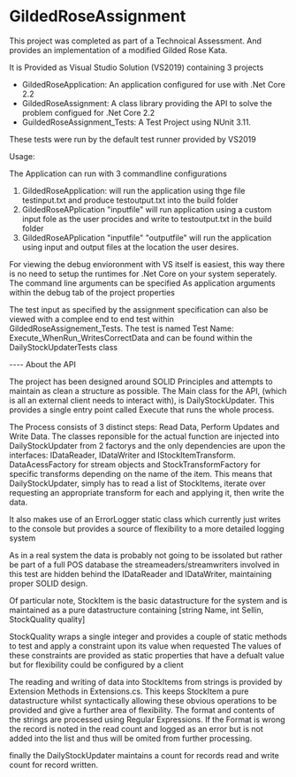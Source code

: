# GildedRoseAssignment

This project was completed as part of a Technoical Assessment. And provides an implementation of a modified Gilded Rose Kata.

It is Provided as Visual Studio Solution (VS2019) containing 3 projects

* GildedRoseApplication: An application configured for use with .Net Core 2.2
* GildedRoseAssignment: A class library providing the API to solve the problem configued for .Net Core 2.2
* GuildedRoseAssignment_Tests: A Test Project using NUnit 3.11. 

These tests were run by the default test runner provided by VS2019

Usage:

The Application can run with 3 commandline configurations

1) GildedRoseApplication: will run the application using thge file testinput.txt and produce testoutput.txt into the build folder
2) GildedRoseAPplication "inputfile" will run application using a custom input fole as the user procides and write to testoutput.txt in the build folder
3) GildedRoseAPplication "inputfile" "outputfile" will run the application using input and output files at the location the user desires.

For viewing the debug envioronment with VS itself is easiest, this way there is no need to setup the runtimes for .Net Core on your system 
seperately. The command line arguments can be specified As application arguments within the debug tab of the project properties

The test input as specified by the assignment specification can also be viewed with a complee end to end test within GildedRoseAssignement_Tests. 
The test is named Test Name:	Execute_WhenRun_WritesCorrectData and can be found within the DailyStockUpdaterTests class

---- About the API

The project has been designed around SOLID Principles and attempts to maintain as clean a structure as possible. The Main class for the  API, (which is all an external client needs to interact with), is DailyStockUpdater. This provides a single entry point called Execute that runs the whole
process. 

The Process consists of 3 distinct steps: Read Data, Perform Updates and Write Data. The classes reponsible for the actual function are injected into
DailyStockUpdater from 2 factorys and the only dependencies are upon the interfaces: IDataReader, IDataWriter and IStockItemTransform. 
DataAcessFactory for stream objects and StockTransformFactory for specific transforms depending on the name of the item. This means that 
DailyStockUpdater, simply has to read a list of StockItems, iterate over requesting an appropriate transform for each and applying it, then
write the data. 

It also makes use of an ErrorLogger static class which currently just writes to the console but provides a source of flexibility to a more
detailed logging system 

As in a real system the data is probably not going to be issolated but rather be part of a full POS database the streameaders/streamwriters 
involved in this test are hidden behind the IDataReader and IDataWriter, maintaining proper SOLID design.

Of particular note, StockItem is the basic datastructure for the system and is maintained as a pure datastructure containing 
[string Name,
int Sellin,
StockQuality quality]

StockQuality wraps a single integer and provides a couple of static methods to test and apply a constraint upon its value when requested
The values of these constraints are provided as static properties that have a defualt value but for flexibility could be configured by a client

The reading and writing of data into StockItems from strings is provided by Extension Methods in Extensions.cs. This keeps StockItem a pure datastructure whilst syntactically allowing these obvious operations to be provided and give a further area of flexibility. The format and contents of the strings are processed using Regular Expressions. If the Format is wrong the record is noted in the read count and logged as an error but is not added into the list and thus will be omited from further processing.   

finally the DailyStockUpdater maintains a count for records read and write count for record written. 


